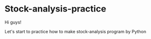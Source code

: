 # Stock-analysis-practice

Hi guys!

Let's start to practice how to make stock-analysis program by Python
